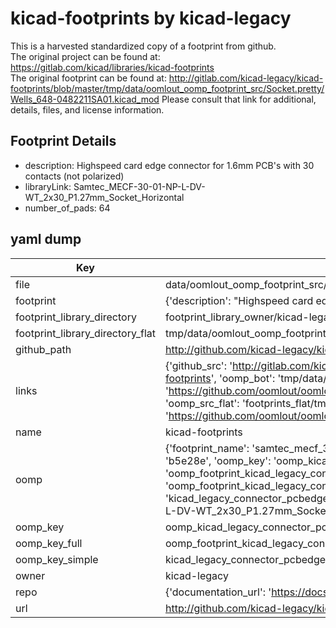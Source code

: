 # kicad-footprints by kicad-legacy  
This is a harvested standardized copy of a footprint from github.  
The original project can be found at:  
https://gitlab.com/kicad/libraries/kicad-footprints  
The original footprint can be found at:
http://gitlab.com/kicad-legacy/kicad-footprints/blob/master/tmp/data/oomlout_oomp_footprint_src/Socket.pretty/Wells_648-0482211SA01.kicad_mod
Please consult that link for additional, details, files, and license information.  
## Footprint Details
* description: Highspeed card edge connector for 1.6mm PCB's with 30 contacts (not polarized)  
* libraryLink: Samtec_MECF-30-01-NP-L-DV-WT_2x30_P1.27mm_Socket_Horizontal  
* number_of_pads: 64  
## yaml dump  
| Key | Value |  
| --- | --- |  
| file | data/oomlout_oomp_footprint_src/kicad-footprints/Connector_PCBEdge.pretty/Samtec_MECF-30-01-NP-L-DV-WT_2x30_P1.27mm_Socket_Horizontal.kicad_mod |  
| footprint | {'description': "Highspeed card edge connector for 1.6mm PCB's with 30 contacts (not polarized)", 'libraryLink': 'Samtec_MECF-30-01-NP-L-DV-WT_2x30_P1.27mm_Socket_Horizontal', 'number_of_pads': 64} |  
| footprint_library_directory | footprint_library_owner/kicad-legacy_kicad-footprints |  
| footprint_library_directory_flat | tmp/data/oomlout_oomp_footprint_src/footprints_flat/kicad_legacy_connector_pcbedge_samtec_mecf_30_01_np_l_dv_wt_2x30_p1_27mm_socket_horizontal/working |  
| github_path | http://github.com/kicad-legacy/kicad-footprints/blob/master/tmp/data/oomlout_oomp_footprint_src/Connector_PCBEdge.pretty/Samtec_MECF-30-01-NP-L-DV-WT_2x30_P1.27mm_Socket_Horizontal.kicad_mod |  
| links | {'github_src': 'http://gitlab.com/kicad-legacy/kicad-footprints/blob/master/tmp/data/oomlout_oomp_footprint_src/Socket.pretty/Wells_648-0482211SA01.kicad_mod', 'github_src_repo': 'https://gitlab.com/kicad/libraries/kicad-footprints', 'oomp_bot': 'tmp/data/oomlout_oomp_footprint_src/footprints/kicad_legacy_connector_pcbedge_samtec_mecf_30_01_np_l_dv_wt_2x30_p1_27mm_socket_horizontal/working', 'oomp_bot_github': 'https://github.com/oomlout/oomlout_oomp_footprint_bot/tree/main/tmp/data/oomlout_oomp_footprint_src/footprints/kicad_legacy_connector_pcbedge_samtec_mecf_30_01_np_l_dv_wt_2x30_p1_27mm_socket_horizontal/working', 'oomp_src_flat': 'footprints_flat/tmp/data/oomlout_oomp_footprint_src/footprints_flat/kicad_legacy_connector_pcbedge_samtec_mecf_30_01_np_l_dv_wt_2x30_p1_27mm_socket_horizontal/working', 'oomp_src_flat_github': 'https://github.com/oomlout/oomlout_oomp_footprint_src/tree/main/tmp/data/oomlout_oomp_footprint_src/footprints_flat/kicad_legacy_connector_pcbedge_samtec_mecf_30_01_np_l_dv_wt_2x30_p1_27mm_socket_horizontal/working'} |  
| name | kicad-footprints |  
| oomp | {'footprint_name': 'samtec_mecf_30_01_np_l_dv_wt_2x30_p1_27mm_socket_horizontal', 'library_name': 'connector_pcbedge', 'md5': 'b5e28ed2f3fd8322de7ea0810a66fc2d', 'md5_10': 'b5e28ed2f3', 'md5_5': 'b5e28', 'md5_6': 'b5e28e', 'oomp_key': 'oomp_kicad_legacy_connector_pcbedge_samtec_mecf_30_01_np_l_dv_wt_2x30_p1_27mm_socket_horizontal', 'oomp_key_extra': 'oomp_footprint_kicad_legacy_connector_pcbedge_samtec_mecf_30_01_np_l_dv_wt_2x30_p1_27mm_socket_horizontal', 'oomp_key_full': 'oomp_footprint_kicad_legacy_connector_pcbedge_samtec_mecf_30_01_np_l_dv_wt_2x30_p1_27mm_socket_horizontal_b5e28e', 'oomp_key_simple': 'kicad_legacy_connector_pcbedge_samtec_mecf_30_01_np_l_dv_wt_2x30_p1_27mm_socket_horizontal', 'original_filename': 'data/oomlout_oomp_footprint_src/kicad-footprints/Connector_PCBEdge.pretty/Samtec_MECF-30-01-NP-L-DV-WT_2x30_P1.27mm_Socket_Horizontal.kicad_mod', 'owner_name': 'kicad_legacy'} |  
| oomp_key | oomp_kicad_legacy_connector_pcbedge_samtec_mecf_30_01_np_l_dv_wt_2x30_p1_27mm_socket_horizontal |  
| oomp_key_full | oomp_footprint_kicad_legacy_connector_pcbedge_samtec_mecf_30_01_np_l_dv_wt_2x30_p1_27mm_socket_horizontal |  
| oomp_key_simple | kicad_legacy_connector_pcbedge_samtec_mecf_30_01_np_l_dv_wt_2x30_p1_27mm_socket_horizontal |  
| owner | kicad-legacy |  
| repo | {'documentation_url': 'https://docs.github.com/rest/repos/repos#get-a-repository', 'message': 'Not Found'} |  
| url | http://github.com/kicad-legacy/kicad-footprints |  

